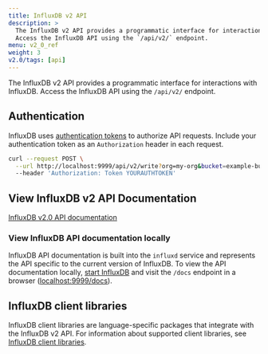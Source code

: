 ```yaml
---
title: InfluxDB v2 API
description: >
  The InfluxDB v2 API provides a programmatic interface for interactions with InfluxDB.
  Access the InfluxDB API using the `/api/v2/` endpoint.
menu: v2_0_ref
weight: 3
v2.0/tags: [api]
---
```


The InfluxDB v2 API provides a programmatic interface for interactions with InfluxDB.
Access the InfluxDB API using the `/api/v2/` endpoint.

## Authentication
InfluxDB uses [authentication tokens](/v2.0/security/tokens/) to authorize API requests.
Include your authentication token as an `Authorization` header in each request.

```sh
curl --request POST \
  --url http://localhost:9999/api/v2/write?org=my-org&bucket=example-bucket \
  --header 'Authorization: Token YOURAUTHTOKEN'
```

## View InfluxDB v2 API Documentation
<a class="btn" href="/v2.0/api/">InfluxDB v2.0 API documentation</a>

### View InfluxDB API documentation locally
InfluxDB API documentation is built into the `influxd` service and represents
the API specific to the current version of InfluxDB.
To view the API documentation locally, [start InfluxDB](/v2.0/get-started/#start-influxdb)
and visit the `/docs` endpoint in a browser ([localhost:9999/docs](http://localhost:9999/docs)).

## InfluxDB client libraries
InfluxDB client libraries are language-specific packages that integrate with the InfluxDB v2 API.
For information about supported client libraries, see [InfluxDB client libraries](/v2.0/reference/api/client-libraries/).
